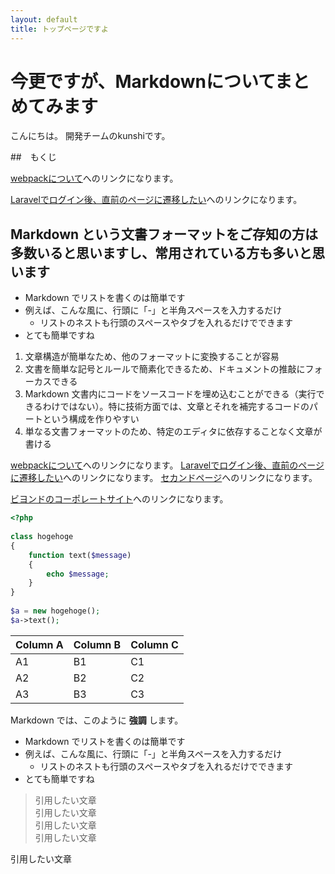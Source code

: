 ```yaml
---
layout: default
title: トップページですよ
---
```


# 今更ですが、Markdownについてまとめてみます

こんにちは。
開発チームのkunshiです。

##　もくじ

[webpackについて](./JavaScript/webpack.md)へのリンクになります。

[Laravelでログイン後、直前のページに遷移したい](./laravel/auth_redirect.md)へのリンクになります。


## Markdown という文書フォーマットをご存知の方は多数いると思いますし、常用されている方も多いと思います

- Markdown でリストを書くのは簡単です
- 例えば、こんな風に、行頭に「-」と半角スペースを入力するだけ
  - リストのネストも行頭のスペースやタブを入れるだけでできます
- とても簡単ですね

1. 文章構造が簡単なため、他のフォーマットに変換することが容易
1. 文書を簡単な記号とルールで簡素化できるため、ドキュメントの推敲にフォーカスできる
1. Markdown 文書内にコードをソースコードを埋め込むことができる（実行できるわけではない）。特に技術方面では、文章とそれを補完するコードのパートという構成を作りやすい
1. 単なる文書フォーマットのため、特定のエディタに依存することなく文章が書ける

[webpackについて](./JavaScript/webpack.md)へのリンクになります。
[Laravelでログイン後、直前のページに遷移したい](./laravel/auth_redirect.md)へのリンクになります。
[セカンドページ](./second.md)へのリンクになります。

[ビヨンドのコーポレートサイト](https://beyondjapan.com)へのリンクになります。

```php
<?php
 
class hogehoge
{
    function text($message)
    {
        echo $message;
    }
}
 
$a = new hogehoge();
$a->text();
```

Column A | Column B | Column C
---------|----------|---------
 A1 | B1 | C1
 A2 | B2 | C2
 A3 | B3 | C3

 Markdown では、このように __強調__ します。

- Markdown でリストを書くのは簡単です
- 例えば、こんな風に、行頭に「-」と半角スペースを入力するだけ
  - リストのネストも行頭のスペースやタブを入れるだけでできます
- とても簡単ですね

>引用したい文章<br>
>引用したい文章<br>
>引用したい文章<br>
>引用したい文章<br>

引用したい文章
